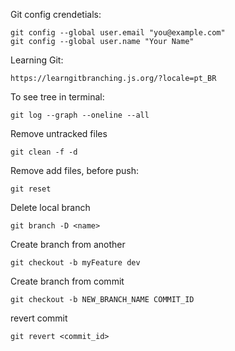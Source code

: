 

Git config crendetials:
```
git config --global user.email "you@example.com"
git config --global user.name "Your Name"
```

Learning Git:
```
https://learngitbranching.js.org/?locale=pt_BR
```

To see tree in terminal:
```
git log --graph --oneline --all
```

Remove untracked files
```
git clean -f -d
```

Remove add files, before push:
```
git reset
```

Delete local branch
```
git branch -D <name>
```

Create branch from another
```
git checkout -b myFeature dev
```


Create branch from commit
```
git checkout -b NEW_BRANCH_NAME COMMIT_ID
```

revert commit 
```
git revert <commit_id>
```